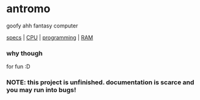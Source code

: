 # antromo
goofy ahh fantasy computer

 [specs](SPECS.md) | [CPU](CPU.md) | [programming](PROGRAMMING.md) | [RAM](RAM.md)

### why though
for fun :D

### NOTE: this project is unfinished. documentation is scarce and you may run into bugs!
